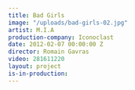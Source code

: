```yaml
---
title: Bad Girls
image: "/uploads/bad-girls-02.jpg"
artist: M.I.A
production-company: Iconoclast
date: 2012-02-07 00:00:00 Z
director: Romain Gavras
video: 281611220
layout: project
is-in-production: 
---
```


